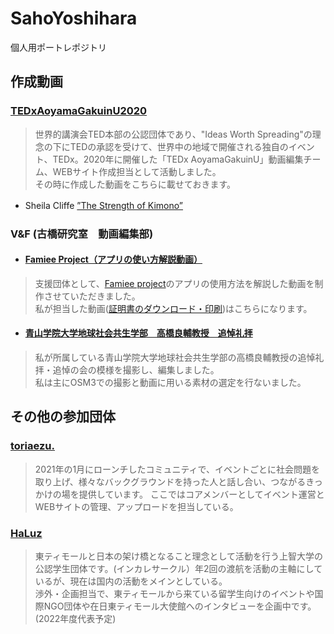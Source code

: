 # SahoYoshihara
個人用ポートレポジトリ

## 作成動画
### [TEDxAoyamaGakuinU2020](https://www.facebook.com/tedxaogaku17/?ref=page_internal)
> 世界的講演会TED本部の公認団体であり、"Ideas Worth Spreading"の理念の下にTEDの承認を受けて、世界中の地域で開催される独自のイベント、TEDx。2020年に開催した「TEDx AoyamaGakuinU」動画編集チーム、WEBサイト作成担当として活動しました。<br>その時に作成した動画をこちらに載せておきます。
* Sheila Cliffe [”The Strength of Kimono”](https://youtu.be/lkgamOm8adE)　

### V&F (古橋研究室　動画編集部)
* #### [Famiee Project（アプリの使い方解説動画）](https://youtube.com/playlist?list=PLD4_n-P_8EEd3Lf5Ncs3Ia_sylAfF3ljZ)
> 支援団体として、[Famiee project](https://www.famiee.com/top/)のアプリの使用方法を解説した動画を制作させていただきました。<br>私が担当した動画([証明書のダウンロード・印刷](https://youtu.be/KY-s03fM5iE?list=PLD4_n-P_8EEd3Lf5Ncs3Ia_sylAfF3ljZ))はこちらになります。

* #### [青山学院大学地球社会共生学部　高橋良輔教授　追悼礼拝](https://youtu.be/SuKt5RLlFiA)
> 私が所属している青山学院大学地球社会共生学部の高橋良輔教授の追悼礼拝・追悼の会の模様を撮影し、編集しました。<br>私は主にOSM3での撮影と動画に用いる素材の選定を行ないました。

## その他の参加団体
### [toriaezu.](https://www.toriaezu.org)
>2021年の1月にローンチしたコミュニティで、イベントごとに社会問題を取り上げ、様々なバックグラウンドを持った人と話し合い、つながるきっかけの場を提供しています。
>ここではコアメンバーとしてイベント運営とWEBサイトの管理、アップロードを担当している。

### [HaLuz](https://www.facebook.com/haluz2014/)
>東ティモールと日本の架け橋となること理念として活動を行う上智大学の公認学生団体です。(インカレサークル）年2回の渡航を活動の主軸にしているが、現在は国内の活動をメインとしている。<br>渉外・企画担当で、東ティモールから来ている留学生向けのイベントや国際NGO団体や在日東ティモール大使館へのインタビューを企画中です。(2022年度代表予定)

